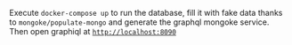 Execute `docker-compose up` to run the database, fill it with fake data thanks to `mongoke/populate-mongo` and generate the graphql mongoke service.
Then open graphiql at [`http://localhost:8090`](http://localhost:8090)
